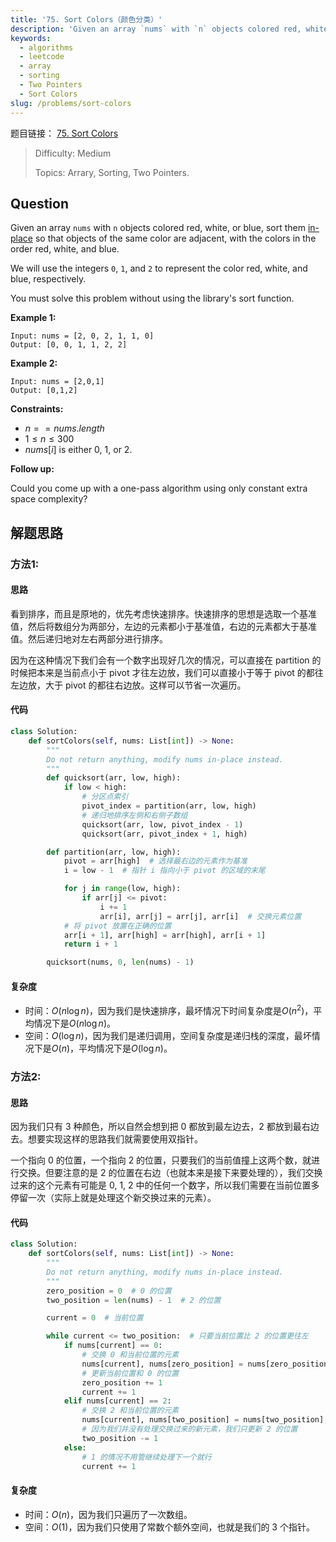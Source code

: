 ```yaml
---
title: '75. Sort Colors（颜色分类）'
description: 'Given an array `nums` with `n` objects colored red, white, or blue, sort them [in-place](https://en.wikipedia.org/wiki/In-place_algorithm) so that objects of the same color are adjacent, with the colors in the order red, white, and blue.'
keywords:
  - algorithms
  - leetcode
  - array
  - sorting
  - Two Pointers
  - Sort Colors
slug: /problems/sort-colors
---
```


题目链接：
[75. Sort Colors](https://leetcode.com/problems/sort-colors/)

> Difficulty: Medium
>
> Topics: Arrary, Sorting, Two Pointers.

## Question

Given an array `nums` with `n` objects colored red, white, or blue, sort them [in-place](https://en.wikipedia.org/wiki/In-place_algorithm) so that objects of the same color are adjacent, with the colors in the order red, white, and blue.

We will use the integers `0`, `1`, and `2` to represent the color red, white, and blue, respectively.

You must solve this problem without using the library's sort function.

**Example 1:**

```plaintext
Input: nums = [2, 0, 2, 1, 1, 0]
Output: [0, 0, 1, 1, 2, 2]
```

**Example 2:**

```plaintext
Input: nums = [2,0,1]
Output: [0,1,2]
```

**Constraints:**

- $n == nums.length$
- $1 \le n \le 300$
- $nums[i]$ is either $0$, $1$, or $2$.

**Follow up:**

Could you come up with a one-pass algorithm using only constant extra space complexity?

## 解题思路

### 方法1:

#### 思路

看到排序，而且是原地的，优先考虑快速排序。快速排序的思想是选取一个基准值，然后将数组分为两部分，左边的元素都小于基准值，右边的元素都大于基准值。然后递归地对左右两部分进行排序。

因为在这种情况下我们会有一个数字出现好几次的情况，可以直接在 partition 的时候把本来是当前点小于 pivot 才往左边放，我们可以直接小于等于 pivot 的都往左边放，大于 pivot 的都往右边放。这样可以节省一次遍历。

#### 代码

```python
class Solution:
    def sortColors(self, nums: List[int]) -> None:
        """
        Do not return anything, modify nums in-place instead.
        """
        def quicksort(arr, low, high):
            if low < high:
                # 分区点索引
                pivot_index = partition(arr, low, high)
                # 递归地排序左侧和右侧子数组
                quicksort(arr, low, pivot_index - 1)
                quicksort(arr, pivot_index + 1, high)

        def partition(arr, low, high):
            pivot = arr[high]  # 选择最右边的元素作为基准
            i = low - 1  # 指针 i 指向小于 pivot 的区域的末尾

            for j in range(low, high):
                if arr[j] <= pivot:
                    i += 1
                    arr[i], arr[j] = arr[j], arr[i]  # 交换元素位置
            # 将 pivot 放置在正确的位置
            arr[i + 1], arr[high] = arr[high], arr[i + 1]
            return i + 1

        quicksort(nums, 0, len(nums) - 1)
```

#### 复杂度

- 时间：$O(n \log{n})$，因为我们是快速排序，最坏情况下时间复杂度是$O(n^2)$，平均情况下是$O(n \log{n})$。
- 空间：$O(\log{n})$，因为我们是递归调用，空间复杂度是递归栈的深度，最坏情况下是$O(n)$，平均情况下是$O(\log{n})$。

### 方法2:

#### 思路

因为我们只有 3 种颜色，所以自然会想到把 0 都放到最左边去，2 都放到最右边去。想要实现这样的思路我们就需要使用双指针。

一个指向 0 的位置，一个指向 2 的位置，只要我们的当前值撞上这两个数，就进行交换。但要注意的是 2 的位置在右边（也就本来是接下来要处理的），我们交换过来的这个元素有可能是 0, 1, 2 中的任何一个数字，所以我们需要在当前位置多停留一次（实际上就是处理这个新交换过来的元素）。

#### 代码

```python
class Solution:
    def sortColors(self, nums: List[int]) -> None:
        """
        Do not return anything, modify nums in-place instead.
        """
        zero_position = 0  # 0 的位置
        two_position = len(nums) - 1  # 2 的位置

        current = 0  # 当前位置

        while current <= two_position:  # 只要当前位置比 2 的位置更往左
            if nums[current] == 0:
                # 交换 0 和当前位置的元素
                nums[current], nums[zero_position] = nums[zero_position], nums[current]
                # 更新当前位置和 0 的位置
                zero_position += 1
                current += 1
            elif nums[current] == 2:
                # 交换 2 和当前位置的元素
                nums[current], nums[two_position] = nums[two_position], nums[current]
                # 因为我们并没有处理交换过来的新元素，我们只更新 2 的位置
                two_position -= 1
            else:
                # 1 的情况不用管继续处理下一个就行
                current += 1
```

#### 复杂度

- 时间：$O(n)$，因为我们只遍历了一次数组。
- 空间：$O(1)$，因为我们只使用了常数个额外空间，也就是我们的 3 个指针。
